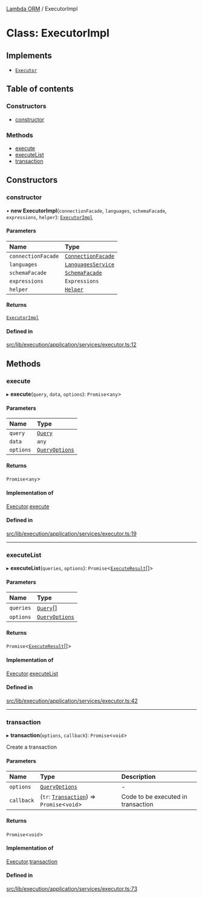 [Lambda ORM](../README.md) / ExecutorImpl

# Class: ExecutorImpl

## Implements

- [`Executor`](../interfaces/Executor.md)

## Table of contents

### Constructors

- [constructor](ExecutorImpl.md#constructor)

### Methods

- [execute](ExecutorImpl.md#execute)
- [executeList](ExecutorImpl.md#executelist)
- [transaction](ExecutorImpl.md#transaction)

## Constructors

### constructor

• **new ExecutorImpl**(`connectionFacade`, `languages`, `schemaFacade`, `expressions`, `helper`): [`ExecutorImpl`](ExecutorImpl.md)

#### Parameters

| Name | Type |
| :------ | :------ |
| `connectionFacade` | [`ConnectionFacade`](ConnectionFacade.md) |
| `languages` | [`LanguagesService`](LanguagesService.md) |
| `schemaFacade` | [`SchemaFacade`](SchemaFacade.md) |
| `expressions` | `Expressions` |
| `helper` | [`Helper`](Helper.md) |

#### Returns

[`ExecutorImpl`](ExecutorImpl.md)

#### Defined in

[src/lib/execution/application/services/executor.ts:12](https://github.com/FlavioLionelRita/lambdaorm/blob/3d32e0b6/src/lib/execution/application/services/executor.ts#L12)

## Methods

### execute

▸ **execute**(`query`, `data`, `options`): `Promise`\<`any`\>

#### Parameters

| Name | Type |
| :------ | :------ |
| `query` | [`Query`](Query.md) |
| `data` | `any` |
| `options` | [`QueryOptions`](../interfaces/QueryOptions.md) |

#### Returns

`Promise`\<`any`\>

#### Implementation of

[Executor](../interfaces/Executor.md).[execute](../interfaces/Executor.md#execute)

#### Defined in

[src/lib/execution/application/services/executor.ts:19](https://github.com/FlavioLionelRita/lambdaorm/blob/3d32e0b6/src/lib/execution/application/services/executor.ts#L19)

___

### executeList

▸ **executeList**(`queries`, `options`): `Promise`\<[`ExecuteResult`](../interfaces/ExecuteResult.md)[]\>

#### Parameters

| Name | Type |
| :------ | :------ |
| `queries` | [`Query`](Query.md)[] |
| `options` | [`QueryOptions`](../interfaces/QueryOptions.md) |

#### Returns

`Promise`\<[`ExecuteResult`](../interfaces/ExecuteResult.md)[]\>

#### Implementation of

[Executor](../interfaces/Executor.md).[executeList](../interfaces/Executor.md#executelist)

#### Defined in

[src/lib/execution/application/services/executor.ts:42](https://github.com/FlavioLionelRita/lambdaorm/blob/3d32e0b6/src/lib/execution/application/services/executor.ts#L42)

___

### transaction

▸ **transaction**(`options`, `callback`): `Promise`\<`void`\>

Create a transaction

#### Parameters

| Name | Type | Description |
| :------ | :------ | :------ |
| `options` | [`QueryOptions`](../interfaces/QueryOptions.md) | - |
| `callback` | (`tr`: [`Transaction`](Transaction.md)) => `Promise`\<`void`\> | Code to be executed in transaction |

#### Returns

`Promise`\<`void`\>

#### Implementation of

[Executor](../interfaces/Executor.md).[transaction](../interfaces/Executor.md#transaction)

#### Defined in

[src/lib/execution/application/services/executor.ts:73](https://github.com/FlavioLionelRita/lambdaorm/blob/3d32e0b6/src/lib/execution/application/services/executor.ts#L73)
